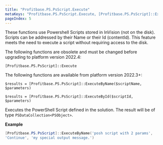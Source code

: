 ```yaml
---
title: "Profitbase.PS.PsScript.Execute"
metaKeys: "Profitbase.PS.PsScript.Execute, [Profitbase.PS.PsScript]::Execute, $results = [Profitbase.PS.PsScript]::ExecuteByName($scriptName, $parameters), $results = [Profitbase.PS.PsScript]::ExecuteById($scriptId, $parameters), PSDataCollection<PSObject>, Executes the PowerShell Script defined in the solution, "
pageIndex: 5
---
```


These functions use Powershell Scripts stored in InVision (not on the disk). Scripts can be addressed by their Name or their Id (contentId). This feature meets the need to execute a script without requiring access to the disk.

The following functions are obsolete and must be changed before upgrading to platform version 2022.4:

`[Profitbase.PS.PsScript]::Execute`

The following functions are available from platform version 2022.3+:

`$results = [Profitbase.PS.PsScript]::ExecuteByName($scriptName, $parameters)`

`$results = [Profitbase.PS.PsScript]::ExecuteById($scriptId, $parameters)`

Executes the PowerShell Script defined in the solution. The result will be of type `PSDataCollection<PSObject>`.

**Example**

```powershell
[Profitbase.PS.PsScript]::ExecuteByName('posh script with 2 params',
'Continue', 'my special output message.')
```
